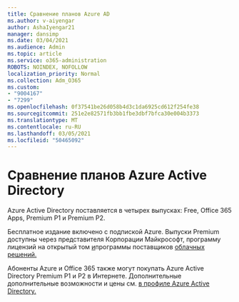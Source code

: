 ```yaml
---
title: Сравнение планов Azure AD
ms.author: v-aiyengar
author: AshaIyengar21
manager: dansimp
ms.date: 03/04/2021
ms.audience: Admin
ms.topic: article
ms.service: o365-administration
ROBOTS: NOINDEX, NOFOLLOW
localization_priority: Normal
ms.collection: Adm_O365
ms.custom:
- "9004167"
- "7299"
ms.openlocfilehash: 0f37541be26d058b4d3c1da6925cd612f254fe38
ms.sourcegitcommit: 251e2e82571fb3bb1fbe3dbf7bfca30e004b3373
ms.translationtype: MT
ms.contentlocale: ru-RU
ms.lasthandoff: 03/05/2021
ms.locfileid: "50465092"
---
```

# <a name="azure-active-directory-plans-comparison"></a>Сравнение планов Azure Active Directory

Azure Active Directory поставляется в четырех выпусках: Free, Office 365 Apps, Premium P1 и Premium P2.

Бесплатное издание включено с подпиской Azure. Выпуски Premium доступны через представителя Корпорации Майкрософт, программу лицензий на открытый том [и](https://go.microsoft.com/fwlink/?linkid=2110873)программы поставщиков [облачных решений.](https://go.microsoft.com/fwlink/?LinkId=614968&clcid=0x409)

Абоненты Azure и Office 365 также могут покупать Azure Active Directory Premium P1 и P2 в Интернете. Дополнительные дополнительные возможности и цены см. [в профиле Azure Active Directory.](https://go.microsoft.com/fwlink/?linkid=2081447)
